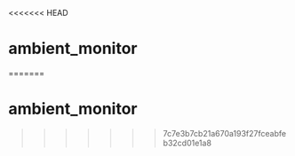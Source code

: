 <<<<<<< HEAD
# ambient_monitor
=======
# ambient_monitor
>>>>>>> 7c7e3b7cb21a670a193f27fceabfeb32cd01e1a8
